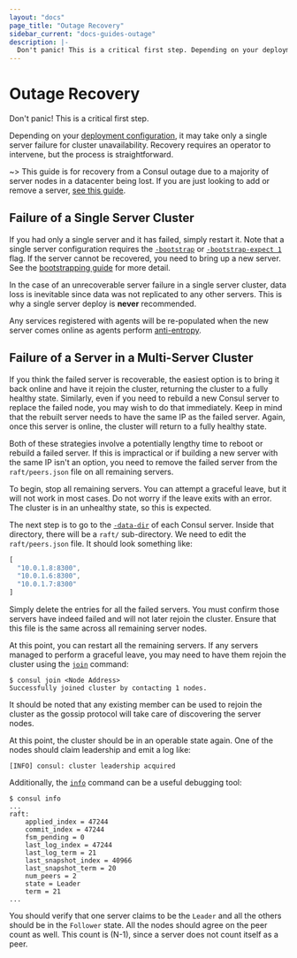 ```yaml
---
layout: "docs"
page_title: "Outage Recovery"
sidebar_current: "docs-guides-outage"
description: |-
  Don't panic! This is a critical first step. Depending on your deployment configuration, it may take only a single server failure for cluster unavailability. Recovery requires an operator to intervene, but recovery is straightforward.
---
```


# Outage Recovery

Don't panic! This is a critical first step.

Depending on your
[deployment configuration](/docs/internals/consensus.html#deployment_table), it
may take only a single server failure for cluster unavailability. Recovery
requires an operator to intervene, but the process is straightforward.

~>  This guide is for recovery from a Consul outage due to a majority
of server nodes in a datacenter being lost. If you are just looking to
add or remove a server, [see this guide](/docs/guides/servers.html).

## Failure of a Single Server Cluster

If you had only a single server and it has failed, simply restart it.
Note that a single server configuration requires the
[`-bootstrap`](/docs/agent/options.html#_bootstrap) or
[`-bootstrap-expect 1`](/docs/agent/options.html#_bootstrap_expect) flag. If
the server cannot be recovered, you need to bring up a new server.
See the [bootstrapping guide](/docs/guides/bootstrapping.html) for more detail.

In the case of an unrecoverable server failure in a single server cluster, data
loss is inevitable since data was not replicated to any other servers. This is
why a single server deploy is **never** recommended.

Any services registered with agents will be re-populated when the new server
comes online as agents perform [anti-entropy](/docs/internals/anti-entropy.html).

## Failure of a Server in a Multi-Server Cluster

If you think the failed server is recoverable, the easiest option is to bring
it back online and have it rejoin the cluster, returning the cluster to a fully
healthy state. Similarly, even if you need to rebuild a new Consul server to
replace the failed node, you may wish to do that immediately. Keep in mind that
the rebuilt server needs to have the same IP as the failed server. Again, once
this server is online, the cluster will return to a fully healthy state.

Both of these strategies involve a potentially lengthy time to reboot or rebuild
a failed server. If this is impractical or if building a new server with the same
IP isn't an option, you need to remove the failed server from the `raft/peers.json`
file on all remaining servers.

To begin, stop all remaining servers. You can attempt a graceful leave,
but it will not work in most cases. Do not worry if the leave exits with an
error. The cluster is in an unhealthy state, so this is expected.

The next step is to go to the [`-data-dir`](/docs/agent/options.html#_data_dir)
of each Consul server. Inside that directory, there will be a `raft/`
sub-directory. We need to edit the `raft/peers.json` file. It should look
something like:

```javascript
[
  "10.0.1.8:8300",
  "10.0.1.6:8300",
  "10.0.1.7:8300"
]
```

Simply delete the entries for all the failed servers. You must confirm
those servers have indeed failed and will not later rejoin the cluster.
Ensure that this file is the same across all remaining server nodes.

At this point, you can restart all the remaining servers. If any servers
managed to perform a graceful leave, you may need to have them rejoin
the cluster using the [`join`](/docs/commands/join.html) command:

```text
$ consul join <Node Address>
Successfully joined cluster by contacting 1 nodes.
```

It should be noted that any existing member can be used to rejoin the cluster
as the gossip protocol will take care of discovering the server nodes.

At this point, the cluster should be in an operable state again. One of the
nodes should claim leadership and emit a log like:

```text
[INFO] consul: cluster leadership acquired
```

Additionally, the [`info`](/docs/commands/info.html) command can be a useful
debugging tool:

```text
$ consul info
...
raft:
	applied_index = 47244
	commit_index = 47244
	fsm_pending = 0
	last_log_index = 47244
	last_log_term = 21
	last_snapshot_index = 40966
	last_snapshot_term = 20
	num_peers = 2
	state = Leader
	term = 21
...
```

You should verify that one server claims to be the `Leader` and all the
others should be in the `Follower` state. All the nodes should agree on the
peer count as well. This count is (N-1), since a server does not count itself
as a peer.
